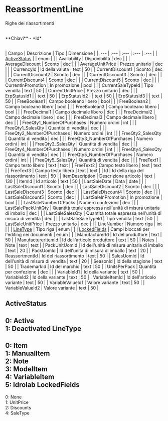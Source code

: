 # ReassortmentLine
Righe dei riassortimenti

<br>
**Chiavi**
- *Id*
<br><br>

| Campo | Descrizione | Tipo | Dimensione | 
| :--- | :--- | :--- | :--- | :--- |
| [ActiveStatus](#activestatus) |  | enum |  |
| Availability | Disponibilità | dec |  |
| AverageDiscount | Sconto | dec |  |
| AverageUnitPrice | Prezzo unitario | dec |  |
| CurrencyId | Id della valuta | text | 50 |
| CurrentDiscount1 | Sconto | dec |  |
| CurrentDiscount2 | Sconto | dec |  |
| CurrentDiscount3 | Sconto | dec |  |
| CurrentDiscount4 | Sconto | dec |  |
| CurrentDiscount5 | Sconto | dec |  |
| CurrentInPromotion | In promozione | bool |  |
| CurrentSaleTypeId | Tipo vendita | text | 50 |
| CurrentUnitPrice | Prezzo unitario | dec |  |
| ErpStatusId1 |  | text | 50 |
| ErpStatusId2 |  | text | 50 |
| ErpStatusId3 |  | text | 50 |
| FreeBoolean1 | Campo booleano libero | bool |  |
| FreeBoolean2 | Campo booleano libero | bool |  |
| FreeBoolean3 | Campo booleano libero | bool |  |
| FreeDecimal1 | Campo decimale libero | dec |  |
| FreeDecimal2 | Campo decimale libero | dec |  |
| FreeDecimal3 | Campo decimale libero | dec |  |
| FreeQty1_NumberOfPurchases | Numero ordini | int |  |
| FreeQty1_SalesQty | Quantità di vendita | dec |  |
| FreeQty2_NumberOfPurchases | Numero ordini | int |  |
| FreeQty2_SalesQty | Quantità di vendita | dec |  |
| FreeQty3_NumberOfPurchases | Numero ordini | int |  |
| FreeQty3_SalesQty | Quantità di vendita | dec |  |
| FreeQty4_NumberOfPurchases | Numero ordini | int |  |
| FreeQty4_SalesQty | Quantità di vendita | dec |  |
| FreeQty5_NumberOfPurchases | Numero ordini | int |  |
| FreeQty5_SalesQty | Quantità di vendita | dec |  |
| FreeText1 | Campo testo libero | text | text |
| FreeText2 | Campo testo libero | text | text |
| FreeText3 | Campo testo libero | text | text |
| Id | Id della riga del riassortimento | text | 50 |
| ItemDescription | Descrizione articolo | text | 130 |
| ItemId | Id articolo | text | 50 |
| LastSaleDate | Data | date |  |
| LastSaleDiscount1 | Sconto | dec |  |
| LastSaleDiscount2 | Sconto | dec |  |
| LastSaleDiscount3 | Sconto | dec |  |
| LastSaleDiscount4 | Sconto | dec |  |
| LastSaleDiscount5 | Sconto | dec |  |
| LastSaleInPromotion | In promozione | bool |  |
| LastSaleNumberOfPacks | Numero confezioni | dec |  |
| LastSalePackUnitQty | Quantità totale espressa nell'unità di misura unitaria di imballo | dec |  |
| LastSaleSalesQty | Quantità totale espressa nell'unità di misura di vendita | dec |  |
| LastSaleSaleTypeId | Tipo vendita | text | 50 |
| LastSaleUnitPrice | Prezzo unitario | dec |  |
| LineNumber | Numero riga | int |  |
| [LineType](#linetype) | Tipo riga | enum |  |
| [LockedFields](#lockedfields) | Campi bloccati per l'editing nei documenti | enum |  |
| ManufacturerId | Id del produttore | text | 50 |
| ManufacturerItemId | Id dell'articolo produttore | text | 50 |
| Notes | Note | text | text |
| PackUnitUomId | Id dell'unità di misura unitaria di imballo | text | 20 |
| PackUomId | Id dell'unità di misura di imballo | text | 20 |
| ReassortmentId | Id del riassortimento | text | 50 |
| SalesUomId | Id dell'unità di misura di vendita | text | 20 |
| SeasonId | Id della stagione | text | 50 |
| TrademarkId | Id del marchio | text | 50 |
| UnitsPerPack | Quantità per confezione | dec |  |
| VariableId1 | Id della variante | text | 50 |
| VariableId2 | Id della variante | text | 50 |
| VariableItemId | Id dell'articolo variante | text | 50 |
| VariableValueId1 | Valore variante | text | 50 |
| VariableValueId2 | Valore variante | text | 50 |

ActiveStatus
---
0: Active<br>1: Deactivated
LineType
---
0: Item<br>1: ManualItem<br>2: Note<br>3: ModelItem<br>4: VariableItem<br>5: Idrolab
LockedFields
---
0: None<br>1: UnitPrice<br>2: Discounts<br>4: SaleType

